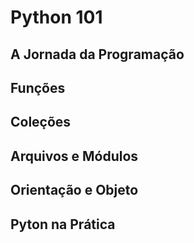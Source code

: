 # Python 101


## A Jornada da Programação
## Funções
## Coleções
## Arquivos e Módulos
## Orientação e Objeto
## Pyton na Prática
